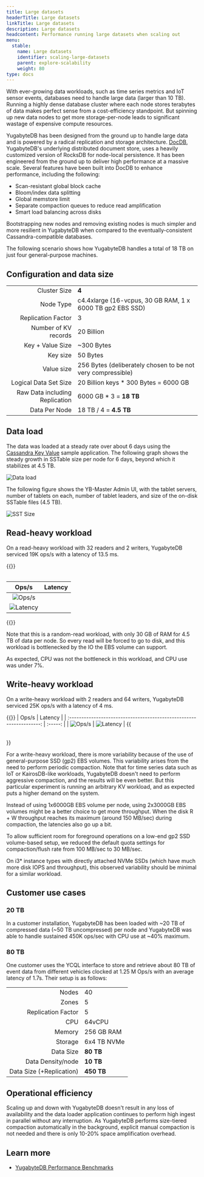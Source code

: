 ```yaml
---
title: Large datasets
headerTitle: Large datasets
linkTitle: Large datasets
description: Large datasets
headcontent: Performance running large datasets when scaling out
menu:
  stable:
    name: Large datasets
    identifier: scaling-large-datasets
    parent: explore-scalability
    weight: 80
type: docs
---
```


With ever-growing data workloads, such as time series metrics and IoT sensor events, databases need to handle large data (larger than 10 TB). Running a highly dense database cluster where each node stores terabytes of data makes perfect sense from a cost-efficiency standpoint. But spinning up new data nodes to get more storage-per-node leads to significant wastage of expensive compute resources.

YugabyteDB has been designed from the ground up to handle large data and is powered by a radical replication and storage architecture. [DocDB](../../../architecture/docdb/), YugabyteDB's underlying distributed document store, uses a heavily customized version of RocksDB for node-local persistence. It has been engineered from the ground up to deliver high performance at a massive scale. Several features have been built into DocDB to enhance performance, including the following:

- Scan-resistant global block cache
- Bloom/index data splitting
- Global memstore limit
- Separate compaction queues to reduce read amplification
- Smart load balancing across disks

Bootstrapping new nodes and removing existing nodes is much simpler and more resilient in YugabyteDB when compared to the eventually-consistent Cassandra-compatible databases.

The following scenario shows how YugabyteDB handles a total of 18 TB on just four general-purpose machines.

## Configuration and data size

|                                |                                                             |
| -----------------------------: | ----------------------------------------------------------- |
| Cluster Size                   | **4**                                                       |
| Node Type                      | c4.4xlarge (16-vcpus, 30 GB RAM, 1 x 6000 TB gp2 EBS SSD)   |
| Replication Factor             | 3                                                           |
| Number of KV records           | 20 Billion                                                  |
| Key + Value Size               | ~300 Bytes                                                  |
| Key size                       | 50 Bytes                                                    |
| Value size                     | 256 Bytes (deliberately chosen to be not very compressible) |
| Logical Data Set Size          | 20 Billion keys * 300 Bytes = 6000 GB                       |
| Raw Data including Replication | 6000 GB * 3 = **18 TB**                                     |
| Data Per Node                  | 18 TB / 4 = **4.5 TB**                                       |

## Data load

The data was loaded at a steady rate over about 6 days using the [Cassandra Key Value](../../../benchmark/key-value-workload-ycql/) sample application. The following graph shows the steady growth in SSTable size per node for 6 days, beyond which it stabilizes at 4.5 TB.

![Data load](https://www.yugabyte.com/wp-content/uploads/2018/08/Picture1-1.png)

The following figure shows the YB-Master Admin UI, with the tablet servers, number of tablets on each, number of tablet leaders, and size of the on-disk SSTable files (4.5 TB).

![SST Size](https://www.yugabyte.com/wp-content/uploads/2018/08/Picture2-1.png)

## Read-heavy workload

On a read-heavy workload with 32 readers and 2 writers, YugabyteDB serviced 19K ops/s with a latency of 13.5 ms.

{{<table>}}

|                                     Ops/s                            | Latency |
| :------------------------------------------------------------------: | :-----: |
| ![Ops/s](https://www.yugabyte.com/wp-content/uploads/2018/08/Picture3-1.png)
| ![Latency](https://www.yugabyte.com/wp-content/uploads/2018/08/Picture4-1.png) |

{{</table>}}

Note that this is a random-read workload, with only 30 GB of RAM for 4.5 TB of data per node. So every read will be forced to go to disk, and this workload is bottlenecked by the IO the EBS volume can support.

As expected, CPU was not the bottleneck in this workload, and CPU use was under 7%.

## Write-heavy workload

On a write-heavy workload with 2 readers and 64 writers, YugabyteDB serviced 25K ops/s with a latency of 4 ms.

{{<table>}}
|                                     Ops/s                            | Latency |
| :------------------------------------------------------------------: | :-----: |
| ![Ops/s](https://www.yugabyte.com/wp-content/uploads/2018/08/Picture11.png)
| ![Latency](https://www.yugabyte.com/wp-content/uploads/2018/08/Picture12.png) |
{{</table>}}

For a write-heavy workload, there is more variability because of the use of general-purpose SSD (gp2) EBS volumes. This variability arises from the need to perform periodic compaction. Note that for time series data such as IoT or KairosDB-like workloads, YugabyteDB doesn't need to perform aggressive compaction, and the results will be even better. But this particular experiment is running an arbitrary KV workload, and as expected puts a higher demand on the system.

Instead of using 1x6000GB EBS volume per node, using 2x3000GB EBS volumes might be a better choice to get more throughput. When the disk R + W throughput reaches its maximum (around 150 MB/sec) during compaction, the latencies also go up a bit.

To allow sufficient room for foreground operations on a low-end gp2 SSD volume-based setup, we reduced the default quota settings for compaction/flush rate from 100 MB/sec to 30 MB/sec.

On i3* instance types with directly attached NVMe SSDs (which have much more disk IOPS and throughput), this observed variability should be minimal for a similar workload.

## Customer use cases

### 20 TB

In a customer installation, YugabyteDB has been loaded with ~20 TB of compressed data (~50 TB uncompressed) per node and YugabyteDB was able to handle sustained 450K ops/sec with CPU use at ~40% maximum.

### 80 TB

One customer uses the YCQL interface to store and retrieve about 80 TB of event data from different vehicles clocked at 1.25 M Ops/s with an average latency of 1.7s. Their setup is as follows:

|                          |             |
| -----------------------: | :---------- |
|                    Nodes | 40          |
|                    Zones | 5           |
|       Replication Factor | 5           |
|                      CPU | 64vCPU      |
|                   Memory | 256 GB RAM   |
|                  Storage | 6x4 TB NVMe |
|                Data Size | **80 TB**   |
|        Data Density/node | **10 TB**   |
| Data Size (+Replication) | **450 TB**   |

## Operational efficiency

Scaling up and down with YugabyteDB doesn't result in any loss of availability and the data loader application continues to perform high ingest in parallel without any interruption. As YugabyteDB performs size-tiered compaction automatically in the background, explicit manual compaction is not needed and there is only 10-20% space amplification overhead.

## Learn more

- [YugabyteDB Performance Benchmarks](../../../benchmark/)

